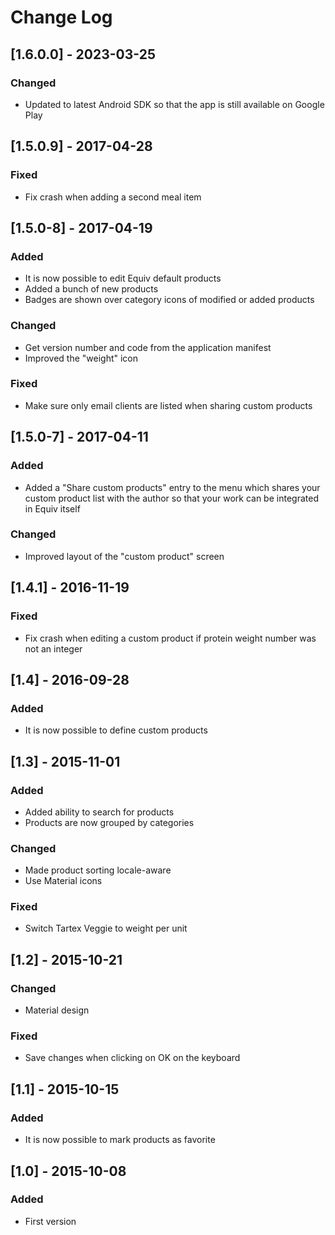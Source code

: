 # Change Log

## [1.6.0.0] - 2023-03-25

### Changed
- Updated to latest Android SDK so that the app is still available on Google Play

## [1.5.0.9] - 2017-04-28

### Fixed
- Fix crash when adding a second meal item


## [1.5.0-8] - 2017-04-19
### Added
- It is now possible to edit Equiv default products
- Added a bunch of new products
- Badges are shown over category icons of modified or added products

### Changed
- Get version number and code from the application manifest
- Improved the "weight" icon

### Fixed
- Make sure only email clients are listed when sharing custom products

## [1.5.0-7] - 2017-04-11
### Added
- Added a "Share custom products" entry to the menu which shares your custom product list with the author so that your work can be integrated in Equiv itself

### Changed
- Improved layout of the "custom product" screen

## [1.4.1] - 2016-11-19
### Fixed
- Fix crash when editing a custom product if protein weight number was not an integer

## [1.4] - 2016-09-28
### Added
- It is now possible to define custom products

## [1.3] - 2015-11-01
### Added
- Added ability to search for products
- Products are now grouped by categories

### Changed
- Made product sorting locale-aware
- Use Material icons

### Fixed
- Switch Tartex Veggie to weight per unit

## [1.2] - 2015-10-21
### Changed
- Material design

### Fixed
- Save changes when clicking on OK on the keyboard

## [1.1] - 2015-10-15
### Added
- It is now possible to mark products as favorite

## [1.0] - 2015-10-08
### Added
- First version
